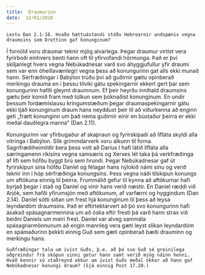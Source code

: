 ```yaml
---
title:  Draumurinn
date:  12/01/2020
---
```


`Lestu Dan 2.1-16. Hvaða hættuástandi stóðu Hebrearnir andspænis vegna draumsins sem Drottinn gaf konunginum?`

Í fornöld voru draumar teknir mjög alvarlega. Þegar draumur virtist vera fyrirboði einhvers benti hann oft til yfirvofandi hörmunga. Það er því skiljanlegt hvers vegna Nebúkadnesar varð svo áhyggjufullur yfir draumi sem var enn óheillavænlegri vegna þess að konungurinn gat alls ekki munað hann. Sérfræðingar í Babýlon trúðu því að guðirnir gætu opinberað merkingu drauma en i þessu tilviki gátu spekingarnir ekkert gert þar sem konungurinn hafði gleymt draumnum. Ef þeir heyrðu innihald draumsins gætu þeir komið fram með túlkun sem þóknaðist konunginum. En undir þessum fordæmislausu kringumstæðum þegar draumaspekingarnir gátu ekki tjáð konunginum draum hans neyddust þeir til að viðurkenna að enginn geti „frætt konunginn um það nema guðirnir einir en bústaður þeirra er ekki meðal dauðlegra manna“ (Dan 2.11).

Konungurinn var yfirbugaður af skapraun og fyrirskipaði að lífláta skyldi alla vitringa í Babýlon. Slík grimmdarverk voru alkunn til forna. Sagnfræðiheimildir bera þess vott að Daríus I hafi látið lífláta alla særingamenn ríkisins vegna samsæris og Xerxes lét taka þá verkfræðinga af lífi sem höfðu byggt brú sem hrundi. Þegar Nebúkadnesar gaf út fyrirskipun sína höfðu Daníel og félagar hans nýlokið námi sínu og verið teknir inn í hóp sérfræðinga konungsins. Þess vegna náði tilskipun konungs um aftökuna einnig til þeirra. Frummálið gefur til kynna að aftökurnar hafi byrjað þegar í stað og Daníel og vinir hans verið næstir. En Daníel ræddi við Arjók, sem hafði yfirumsjón með aftökunum, af varfærni og hyggindum (Dan 2.14). Daníel sótti síðan um frest hjá konunginum til þess að leysa leyndardóm draumsins. Það er eftirtektarvert að þó svo konungurinn hafi ásakað spásagnarmennina um að óska eftir fresti þá varð hann strax við beiðni Daníels um meiri frest. Daníel var alveg sammála spásagnarmönnunum að engin mannleg vera gæti leyst slíkan leyndardóm en spámaðurinn þekkti einnig Guð sem gæti opinberað bæði drauminn og merkingu hans.

`Guðfræðingar tala um ívist Guðs, þ.e. að þó svo Guð sé greinilega aðgreindur frá sköpun sinni getur hann samt verið mjög náinn henni. Hvað kennir sú staðreynd okkur um ívist Guðs meðal okkar að hann gaf Nebúkadnesar konungi draum? (Sjá einnig Post 17.28.)`